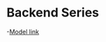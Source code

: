 # Backend Series

-[Model link](https://www.youtube.com/redirect?event=video_description&redir_token=QUFFLUhqbXV1cmJiRmJrU3BlbUZXdC1ldnFsQmhSZXJsQXxBQ3Jtc0traF9leVQzRUEwTjJmX2NPMDFzckx5YU96ZGRLRDJaVGZqVGY4bjlnU19Pamc2al9uQk5KUXV2ODhEV05Ea1FJLVVMbENGRUdIUklYelhxSGFyWVphdFV0SHVGOEJGbnV3cTBobjhIZVNNQmphWWdPaw&q=https%3A%2F%2Fapp.eraser.io%2Fworkspace%2FYtPqZ1VogxGy1jzIDkzj%3Forigin%3Dshare&v=9B4CvtzXRpc)